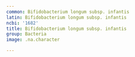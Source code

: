 ```yaml
---
common: Bifidobacterium longum subsp. infantis
latin: Bifidobacterium longum subsp. infantis
ncbi: '1682'
title: Bifidobacterium longum subsp. infantis
group: Bacteria
image: .na.character

---
```

